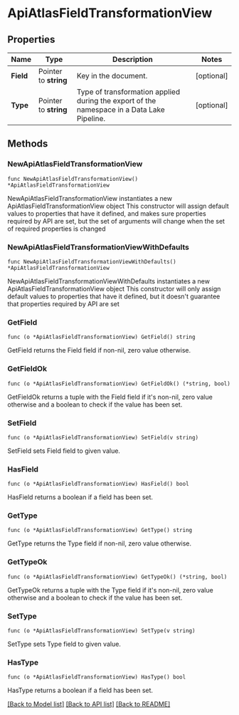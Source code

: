 # ApiAtlasFieldTransformationView

## Properties

Name | Type | Description | Notes
------------ | ------------- | ------------- | -------------
**Field** | Pointer to **string** | Key in the document. | [optional] 
**Type** | Pointer to **string** | Type of transformation applied during the export of the namespace in a Data Lake Pipeline. | [optional] 

## Methods

### NewApiAtlasFieldTransformationView

`func NewApiAtlasFieldTransformationView() *ApiAtlasFieldTransformationView`

NewApiAtlasFieldTransformationView instantiates a new ApiAtlasFieldTransformationView object
This constructor will assign default values to properties that have it defined,
and makes sure properties required by API are set, but the set of arguments
will change when the set of required properties is changed

### NewApiAtlasFieldTransformationViewWithDefaults

`func NewApiAtlasFieldTransformationViewWithDefaults() *ApiAtlasFieldTransformationView`

NewApiAtlasFieldTransformationViewWithDefaults instantiates a new ApiAtlasFieldTransformationView object
This constructor will only assign default values to properties that have it defined,
but it doesn't guarantee that properties required by API are set

### GetField

`func (o *ApiAtlasFieldTransformationView) GetField() string`

GetField returns the Field field if non-nil, zero value otherwise.

### GetFieldOk

`func (o *ApiAtlasFieldTransformationView) GetFieldOk() (*string, bool)`

GetFieldOk returns a tuple with the Field field if it's non-nil, zero value otherwise
and a boolean to check if the value has been set.

### SetField

`func (o *ApiAtlasFieldTransformationView) SetField(v string)`

SetField sets Field field to given value.

### HasField

`func (o *ApiAtlasFieldTransformationView) HasField() bool`

HasField returns a boolean if a field has been set.

### GetType

`func (o *ApiAtlasFieldTransformationView) GetType() string`

GetType returns the Type field if non-nil, zero value otherwise.

### GetTypeOk

`func (o *ApiAtlasFieldTransformationView) GetTypeOk() (*string, bool)`

GetTypeOk returns a tuple with the Type field if it's non-nil, zero value otherwise
and a boolean to check if the value has been set.

### SetType

`func (o *ApiAtlasFieldTransformationView) SetType(v string)`

SetType sets Type field to given value.

### HasType

`func (o *ApiAtlasFieldTransformationView) HasType() bool`

HasType returns a boolean if a field has been set.


[[Back to Model list]](../README.md#documentation-for-models) [[Back to API list]](../README.md#documentation-for-api-endpoints) [[Back to README]](../README.md)


